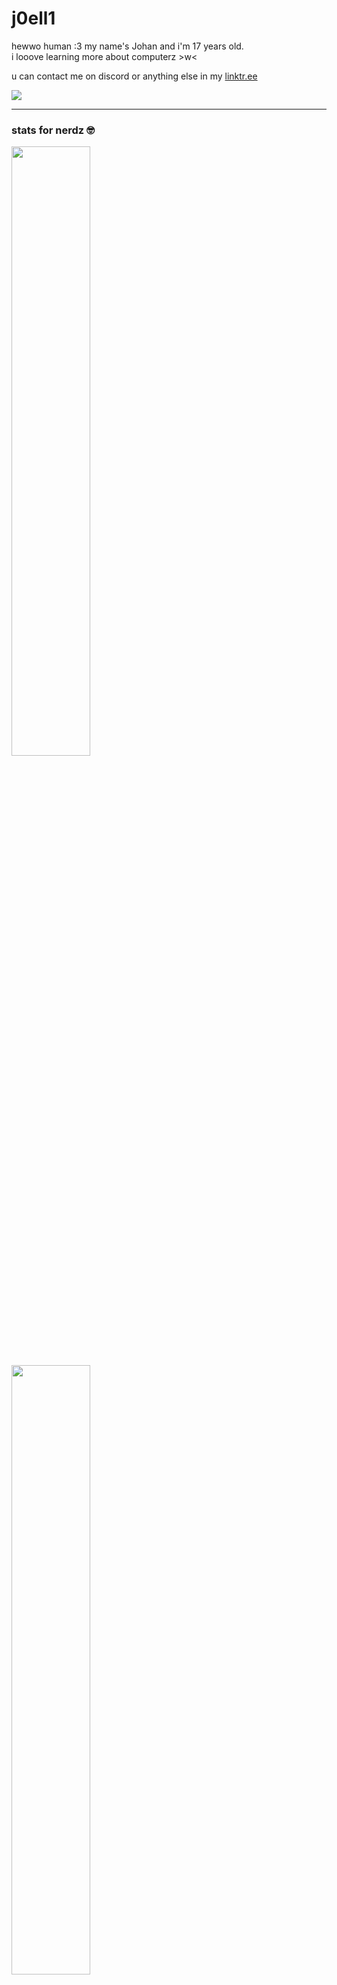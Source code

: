 <p align="center">
  <h1>j0ell1</h1>

  <p>hewwo human :3 my name's Johan and i'm 17 years old. <br>i looove learning more about computerz >w<</p>
  <p>u can contact me on discord or anything else in my <a href="https://linktr.ee/_joelli_" onclick="window.open('https://linktr.ee/:joelli_'); return false">linktr.ee</a></p>
  <a href="https://discord.com/users/712648730423197697"><img src="https://lanyard.cnrad.dev/api/712648730423197697?showDisplayName=true" /></a>
  
  <hr>
  
  <h3>stats for nerdz 🤓 </h3>
   <img height="50%" width="auto" src="https://github-readme-stats.vercel.app/api?username=j0ell1&show_icons=true&theme=tokyonight"><br>
   <img height="50%" width="auto" src="https://github-readme-stats.vercel.app/api/top-langs/?username=j0ell1&layout=compact&theme=tokyonight">
   <h3>thingz i can maek stuff with owo </h3>
   <img src="https://skillicons.dev/icons?i=arch,arduino,cs,css,gamemakerstudio,git,godot,html,idea,js,linux,md,php,vscode,webstorm&perline=8" />
</p>
<hr>
<h3>My contwibutions owo</h3>
<p><h4>Translations:</h4> <ul><li><a href="https://github.com/axiel7/MoeList">MoeList</a></li><li><a href="https://github.com/AkaneTan/Gramophone">Gramphone</a></li><li><a href="https://github.com/KotatsuApp/Kotatsu">Kotatsu</a></li>
